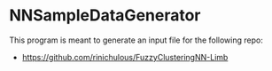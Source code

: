 # NNSampleDataGenerator

This program is meant to generate an input file for the following repo:
- https://github.com/rinichulous/FuzzyClusteringNN-Limb